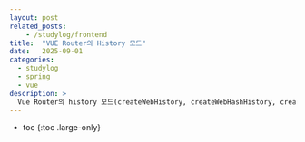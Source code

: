 ```yaml
---
layout: post
related_posts:
    - /studylog/frontend
title:  "VUE Router의 History 모드"
date:   2025-09-01
categories:
  - studylog
  - spring
  - vue
description: >
  Vue Router의 history 모드(createWebHistory, createWebHashHistory, createMemoryHistory)의 차이점과 사용 목적 정리
---
```

* toc
{:toc .large-only}

# 